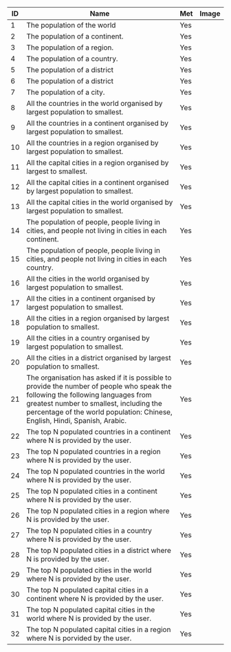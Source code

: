 | ID  | Name                                                                                                                                                                                                                                                       | Met | Image |
|-----|------------------------------------------------------------------------------------------------------------------------------------------------------------------------------------------------------------------------------------------------------------|-----|-------|
| 1   | The population of the world                                                                                                                                                                                                                                | Yes |       |
| 2   | The population of a continent.                                                                                                                                                                                                                             | Yes |       |
| 3   | The population of a region.                                                                                                                                                                                                                                | Yes |       |
| 4   | The population of a country.                                                                                                                                                                                                                               | Yes |       |
| 5   | The population of a district                                                                                                                                                                                                                               | Yes |       |
| 6   | The population of a district                                                                                                                                                                                                                               | Yes |       |
| 7   | The population of a city.                                                                                                                                                                                                                                  | Yes |       |
| 8   | All the countries in the world organised by largest population to smallest.                                                                                                                                                                                | Yes |       |
| 9   | All the countries in a continent organised by largest population to smallest.                                                                                                                                                                              | Yes |       |
| 10  | All the countries in a region organised by largest population to smallest.                                                                                                                                                                                 | Yes |       |
| 11  | All the capital cities in a region organised by largest to smallest.                                                                                                                                                                                       | Yes |       |
| 12  | All the capital cities in a continent organised by largest population to smallest.                                                                                                                                                                         | Yes |       |
| 13  | All the capital cities in the world organised by largest population to smallest.                                                                                                                                                                           | Yes |       |
| 14  | The population of people, people living in cities, and people not living in cities in each continent.                                                                                                                                                      | Yes |       |
| 15  | The population of people, people living in cities, and people not living in cities in each country.                                                                                                                                                        | Yes |       |
| 16  | All the cities in the world organised by largest population to smallest.                                                                                                                                                                                   | Yes |       |
| 17  | All the cities in a continent organised by largest population to smallest.                                                                                                                                                                                 | Yes |       |
| 18  | All the cities in a region organised by largest population to smallest.                                                                                                                                                                                    | Yes |       |
| 19  | All the cities in a country organised by largest population to smallest.                                                                                                                                                                                   | Yes |       |
| 20  | All the cities in a district organised by largest population to smallest.                                                                                                                                                                                  | Yes |       |
| 21  | The organisation has asked if it is possible to provide the number of people who speak the following the following languages from greatest number to smallest, including the percentage of the world population: Chinese, English, Hindi, Spanish, Arabic. | Yes |       |
| 22  | The top N populated countries in a continent where N is provided by the user.                                                                                                                                                                              | Yes |       |
| 23  | The top N populated countries in a region where N is provided by the user.                                                                                                                                                                                 | Yes |       |
| 24  | The top N populated countries in the world where N is provided by the user.                                                                                                                                                                                | Yes |       |
| 25  | The top N populated cities in a continent where N is provided by the user.                                                                                                                                                                                 | Yes |       |
| 26  | The top N populated cities in a region where N is provided by the user.                                                                                                                                                                                    | Yes |       |
| 27  | The top N populated cities in a country where N is provided by the user.                                                                                                                                                                                   | Yes |       |
| 28  | The top N populated cities in a district where N is provided by the user.                                                                                                                                                                                  | Yes |       |
| 29  | The top N populated cities in the world where N is provided by the user.                                                                                                                                                                                   | Yes |       |
| 30  | The top N populated capital cities in a continent where N is provided by the user.                                                                                                                                                                         | Yes |       |
| 31  | The top N populated capital cities in the world where N is provided by the user.                                                                                                                                                                           | Yes |       |
| 32  | The top N populated capital cities in a region where N is porvided by the user.                                                                                                                                                                            | Yes |       |
